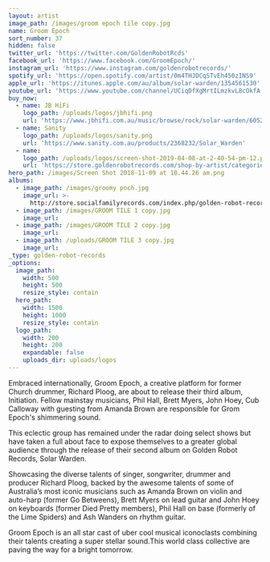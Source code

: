 ```yaml
---
layout: artist
image_path: /images/groom epoch tile copy.jpg
name: Groom Epoch
sort_number: 37
hidden: false
twitter_url: 'https://twitter.com/GoldenRobotRcds'
facebook_url: 'https://www.facebook.com/GroomEpoch/'
instagram_url: 'https://www.instagram.com/goldenrobotrecords/'
spotify_url: 'https://open.spotify.com/artist/0m4THJDCqSTvEh450zINS9'
apple_url: 'https://itunes.apple.com/au/album/solar-warden/1354561530'
youtube_url: 'https://www.youtube.com/channel/UCiqDfXgMrtILmzkvL8cOkfA'
buy_now:
  - name: JB HiFi
    logo_path: /uploads/logos/jbhifi.png
    url: 'https://www.jbhifi.com.au/music/browse/rock/solar-warden/605254/'
  - name: Sanity
    logo_path: /uploads/logos/sanity.png
    url: 'https://www.sanity.com.au/products/2368232/Solar_Warden'
  - name:
    logo_path: /uploads/logos/screen-shot-2019-04-08-at-2-40-54-pm-12.png
    url: 'https://store.goldenrobotrecords.com/shop-by-artist/categories/groom-epoch'
hero_path: /images/Screen Shot 2018-11-09 at 10.44.26 am.png
albums:
  - image_path: /images/groomy poch.jpg
    image_url: >-
      http://store.socialfamilyrecords.com/index.php/golden-robot-records/groom-epoch-solar-warden-cd.html
  - image_path: /images/GROOM TILE 1 copy.jpg
    image_url:
  - image_path: /images/GROOM TILE 2 copy.jpg
    image_url:
  - image_path: /uploads/GROOM TILE 3 copy.jpg
    image_url:
_type: golden-robot-records
_options:
  image_path:
    width: 500
    height: 500
    resize_style: contain
  hero_path:
    width: 1500
    height: 1000
    resize_style: contain
  logo_path:
    width: 200
    height: 200
    expandable: false
    uploads_dir: uploads/logos
---
```


Embraced internationally, Groom Epoch, a creative platform for former Church drummer, Richard Ploog, are about to release their third album, Initiation. Fellow mainstay musicians, Phil Hall, Brett Myers, John Hoey, Cub Calloway with guesting from Amanda Brown are responsible for Grom Epoch's shimmering sound.

This eclectic group has remained under the radar doing select shows but have taken a full about face to expose themselves to a greater global audience through the release of their second album on Golden Robot Records, Solar Warden.

Showcasing the diverse talents of singer, songwriter, drummer and producer Richard Ploog, backed by the awesome talents of some of Australia’s most iconic musicians such as Amanda Brown on violin and auto-harp (former Go Betweens), Brett Myers on lead guitar and John Hoey on keyboards (former Died Pretty members), Phil Hall on base (formerly of the Lime Spiders) and Ash Wanders on rhythm guitar.

Groom Epoch is an all star cast of uber cool musical iconoclasts combining their talents creating a super stellar sound.This world class collective are paving the way for a bright tomorrow.